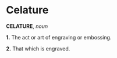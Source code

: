 # Celature

**CELATURE**, _noun_

**1.** The act or art of engraving or embossing.

**2.** That which is engraved.
